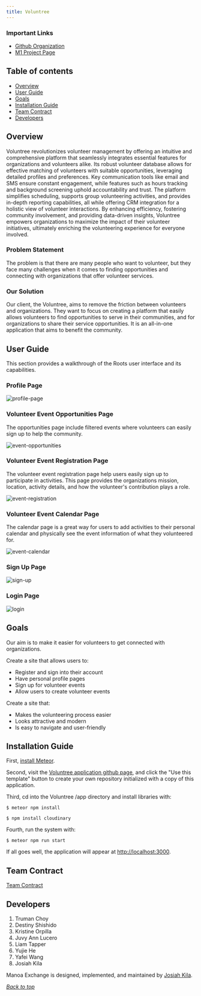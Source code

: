 ```yaml
---
title: Voluntree
---
```


### Important Links
* <a href = "https://github.com/team-roots">Github Organization</a>
* <a href = "https://github.com/orgs/team-roots/projects/1">M1 Project Page</a>

## Table of contents

* [Overview](#overview)
* [User Guide](#user-guide)
* [Goals](#goals)
* [Installation Guide](#installation-guide)
* [Team Contract](#team-contract)
* [Developers](#developers)

## Overview

Voluntree revolutionizes volunteer management by offering an intuitive and comprehensive platform that seamlessly integrates essential features for organizations and volunteers alike. Its robust volunteer database allows for effective matching of volunteers with suitable opportunities, leveraging detailed profiles and preferences. Key communication tools like email and SMS ensure constant engagement, while features such as hours tracking and background screening uphold accountability and trust. The platform simplifies scheduling, supports group volunteering activities, and provides in-depth reporting capabilities, all while offering CRM integration for a holistic view of volunteer interactions. By enhancing efficiency, fostering community involvement, and providing data-driven insights, Voluntree empowers organizations to maximize the impact of their volunteer initiatives, ultimately enriching the volunteering experience for everyone involved.

### Problem Statement

The problem is that there are many people who want to volunteer, but they face many challenges when it comes to finding opportunities and connecting with organizations that offer volunteer services.

### Our Solution

Our client, the Voluntree, aims to remove the friction between volunteers and organizations. They want to focus on creating a platform that easily allows volunteers to find opportunities to serve in their communities, and for organizations to share their service opportunities. It is an all-in-one application that aims to benefit the community.

## User Guide

This section provides a walkthrough of the Roots user interface and its capabilities.

### Profile Page

<img src="/images/initial-homepage/VoluntreeProfilePage.png" alt="profile-page">

### Volunteer Event Opportunities Page
The opportunities page include filtered events where volunteers can easily sign up to help the community. 

<img src="/images/initial-homepage/VoluntreeEventOpportunities.png" alt="event-opportunities">

### Volunteer Event Registration Page
The volunteer event registration page help users easily sign up to participate in activities. This page provides the organizations mission, location, activity details, and how the volunteer's contribution plays a role.

<img src="/images/initial-homepage/VolunteerEventRegistration.png" alt="event-registration">

### Volunteer Event Calendar Page
The calendar page is a great way for users to add activities to their personal calendar and physically see the event information of what they volunteered for. 

<img src="/images/initial-homepage/VoluntreeEventCalendar.png" alt="event-calendar">

### Sign Up Page

<img src="/images/initial-homepage/VoluntreeSignUp.png" alt="sign-up">

### Login Page

<img src="/images/initial-homepage/VoluntreeLogin.png" alt="login">

## Goals

Our aim is to make it easier for volunteers to get connected with organizations.

Create a site that allows users to:
- Register and sign into their account
- Have personal profile pages
- Sign up for volunteer events
- Allow users to create volunteer events

Create a site that:

- Makes the volunteering process easier
- Looks attractive and modern
- Is easy to navigate and user-friendly

## Installation Guide
 
First, [install Meteor](https://www.meteor.com/install).

Second, visit the [Voluntree application github page](https://github.com/team-roots/voluntree-meteor-app), and click the "Use this template" button to create your own repository initialized with a copy of this application. 

Third, cd into the Voluntree /app directory and install libraries with:

```
$ meteor npm install
```

```
$ npm install cloudinary
```

Fourth, run the system with:

```
$ meteor npm run start
```

If all goes well, the application will appear at [http://localhost:3000](http://localhost:3000).

## Team Contract

<a href = "https://docs.google.com/document/d/1SxHmUM0TabvZTdlGjk9RQn5Vs0THKnciOy4t1PnJ_zg/edit?usp=sharing">Team Contract</a>

## Developers

1. Truman Choy
2. Destiny Shishido
3. Kristine Orpilla
4. Juvy Ann Lucero
5. Liam Tapper
6. Yujie He
7. Yafei Wang
8. Josiah Kila

Manoa Exchange is designed, implemented, and maintained by [Josiah Kila](https://josiahkila.github.io).

_[Back to top](#important-links)_
